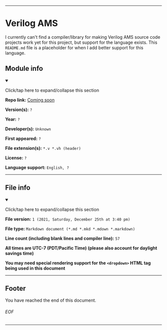 
***

# Verilog AMS

I currently can't find a compiler/library for making Verilog AMS source code projects work yet for this project, but support for the language exists. This `README.md` file is a placeholder for when I add better support for this language.

## Module info

<details open><summary><p lang="en">Click/tap here to expand/collapse this section</p></summary>

**Repo link:** [Coming soon](https://www.example.com/)

**Version(s):** `?`

**Year:** `?`

**Developer(s):** `Unknown`

**First appeared:** `?`

**File extension(s):** `*.v *.vh (header)`

**License:** `?`

**Language support:** `English, ?`

</details>

***

## File info

<details open><summary><p lang="en">Click/tap here to expand/collapse this section</p></summary>

**File version:** `1 (2021, Saturday, December 25th at 3:40 pm)`

**File type:** `Markdown document (*.md *.mkd *.mdown *.markdown)`

**Line count (including blank lines and compiler line):** `57`

**All times are UTC-7 (PDT/Pacific Time) (please also account for daylight savings time)**

**You may need special rendering support for the `<dropdown>` HTML tag being used in this document**

</details>

***

## Footer

You have reached the end of this document.

###### EOF

***

